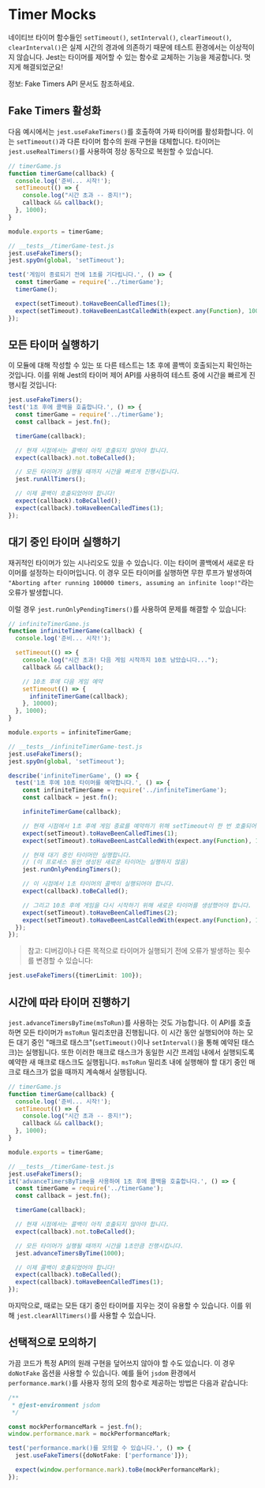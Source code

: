 # Timer Mocks

네이티브 타이머 함수들인 `setTimeout()`, `setInterval()`, `clearTimeout()`, `clearInterval()`은 실제 시간의 경과에 의존하기 때문에 테스트 환경에서는 이상적이지 않습니다. Jest는 타이머를 제어할 수 있는 함수로 교체하는 기능을 제공합니다. 멋지게 해결되었군요!

정보: Fake Timers API 문서도 참조하세요.

## Fake Timers 활성화
다음 예시에서는 `jest.useFakeTimers()`를 호출하여 가짜 타이머를 활성화합니다. 이는 `setTimeout()`과 다른 타이머 함수의 원래 구현을 대체합니다. 타이머는 `jest.useRealTimers()`를 사용하여 정상 동작으로 복원할 수 있습니다.

```ts
// timerGame.js
function timerGame(callback) {
  console.log('준비... 시작!');
  setTimeout(() => {
    console.log("시간 초과 -- 중지!");
    callback && callback();
  }, 1000);
}

module.exports = timerGame;
```

```ts
// __tests__/timerGame-test.js
jest.useFakeTimers();
jest.spyOn(global, 'setTimeout');

test('게임이 종료되기 전에 1초를 기다립니다.', () => {
  const timerGame = require('../timerGame');
  timerGame();

  expect(setTimeout).toHaveBeenCalledTimes(1);
  expect(setTimeout).toHaveBeenLastCalledWith(expect.any(Function), 1000);
});
```

## 모든 타이머 실행하기
이 모듈에 대해 작성할 수 있는 또 다른 테스트는 1초 후에 콜백이 호출되는지 확인하는 것입니다. 이를 위해 Jest의 타이머 제어 API를 사용하여 테스트 중에 시간을 빠르게 진행시킬 것입니다:

```ts
jest.useFakeTimers();
test('1초 후에 콜백을 호출합니다.', () => {
  const timerGame = require('../timerGame');
  const callback = jest.fn();

  timerGame(callback);

  // 현재 시점에서는 콜백이 아직 호출되지 않아야 합니다.
  expect(callback).not.toBeCalled();

  // 모든 타이머가 실행될 때까지 시간을 빠르게 진행시킵니다.
  jest.runAllTimers();

  // 이제 콜백이 호출되었어야 합니다!
  expect(callback).toBeCalled();
  expect(callback).toHaveBeenCalledTimes(1);
});
```

## 대기 중인 타이머 실행하기
재귀적인 타이머가 있는 시나리오도 있을 수 있습니다. 이는 타이머 콜백에서 새로운 타이머를 설정하는 타이머입니다. 이 경우 모든 타이머를 실행하면 무한 루프가 발생하여 `"Aborting after running 100000 timers, assuming an infinite loop!"`라는 오류가 발생합니다.

이럴 경우 `jest.runOnlyPendingTimers()`를 사용하여 문제를 해결할 수 있습니다:

```ts
// infiniteTimerGame.js
function infiniteTimerGame(callback) {
  console.log('준비... 시작!');

  setTimeout(() => {
    console.log("시간 초과! 다음 게임 시작까지 10초 남았습니다...");
    callback && callback();

    // 10초 후에 다음 게임 예약
    setTimeout(() => {
      infiniteTimerGame(callback);
    }, 10000);
  }, 1000);
}

module.exports = infiniteTimerGame;
```
```ts
// __tests__/infiniteTimerGame-test.js
jest.useFakeTimers();
jest.spyOn(global, 'setTimeout');

describe('infiniteTimerGame', () => {
  test('1초 후에 10초 타이머를 예약합니다.', () => {
    const infiniteTimerGame = require('../infiniteTimerGame');
    const callback = jest.fn();

    infiniteTimerGame(callback);

    // 현재 시점에서 1초 후에 게임 종료를 예약하기 위해 setTimeout이 한 번 호출되어야 합니다.
    expect(setTimeout).toHaveBeenCalledTimes(1);
    expect(setTimeout).toHaveBeenLastCalledWith(expect.any(Function), 1000);

    // 현재 대기 중인 타이머만 실행합니다.
    // (이 프로세스 동안 생성된 새로운 타이머는 실행하지 않음)
    jest.runOnlyPendingTimers();

    // 이 시점에서 1초 타이머의 콜백이 실행되어야 합니다.
    expect(callback).toBeCalled();

    // 그리고 10초 후에 게임을 다시 시작하기 위해 새로운 타이머를 생성했어야 합니다.
    expect(setTimeout).toHaveBeenCalledTimes(2);
    expect(setTimeout).toHaveBeenLastCalledWith(expect.any(Function), 10000);
  });
});
```

> 참고: 디버깅이나 다른 목적으로 타이머가 실행되기 전에 오류가 발생하는 횟수를 변경할 수 있습니다:

```ts
jest.useFakeTimers({timerLimit: 100});
```

## 시간에 따라 타이머 진행하기
`jest.advanceTimersByTime(msToRun)`를 사용하는 것도 가능합니다. 이 API를 호출하면 모든 타이머가 `msToRun` 밀리초만큼 진행됩니다. 이 시간 동안 실행되어야 하는 모든 대기 중인 "매크로 태스크"(`setTimeout()`이나 `setInterval()`을 통해 예약된 태스크)는 실행됩니다. 또한 이러한 매크로 태스크가 동일한 시간 프레임 내에서 실행되도록 예약한 새 매크로 태스크도 실행됩니다. `msToRun` 밀리초 내에 실행해야 할 대기 중인 매크로 태스크가 없을 때까지 계속해서 실행됩니다.

```ts
// timerGame.js
function timerGame(callback) {
  console.log('준비... 시작!');
  setTimeout(() => {
    console.log("시간 초과 -- 중지!");
    callback && callback();
  }, 1000);
}

module.exports = timerGame;
```
```ts
// __tests__/timerGame-test.js
jest.useFakeTimers();
it('advanceTimersByTime을 사용하여 1초 후에 콜백을 호출합니다.', () => {
  const timerGame = require('../timerGame');
  const callback = jest.fn();

  timerGame(callback);

  // 현재 시점에서는 콜백이 아직 호출되지 않아야 합니다.
  expect(callback).not.toBeCalled();

  // 모든 타이머가 실행될 때까지 시간을 1초만큼 진행시킵니다.
  jest.advanceTimersByTime(1000);

  // 이제 콜백이 호출되었어야 합니다!
  expect(callback).toBeCalled();
  expect(callback).toHaveBeenCalledTimes(1);
});
```
마지막으로, 때로는 모든 대기 중인 타이머를 지우는 것이 유용할 수 있습니다. 이를 위해 `jest.clearAllTimers()`를 사용할 수 있습니다.

## 선택적으로 모의하기
가끔 코드가 특정 API의 원래 구현을 덮어쓰지 않아야 할 수도 있습니다. 이 경우 `doNotFake` 옵션을 사용할 수 있습니다. 예를 들어 `jsdom` 환경에서 `performance.mark()`를 사용자 정의 모의 함수로 제공하는 방법은 다음과 같습니다:

```ts
/**
 * @jest-environment jsdom
 */

const mockPerformanceMark = jest.fn();
window.performance.mark = mockPerformanceMark;

test('performance.mark()를 모의할 수 있습니다.', () => {
  jest.useFakeTimers({doNotFake: ['performance']});

  expect(window.performance.mark).toBe(mockPerformanceMark);
});
```